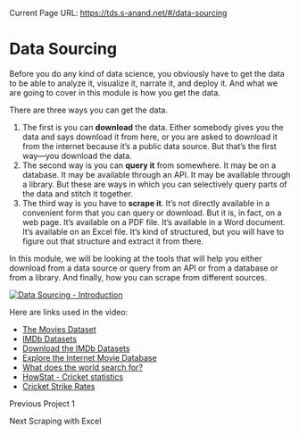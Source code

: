 Current Page URL: https://tds.s-anand.net/#/data-sourcing

# Data Sourcing

Before you do any kind of data science, you obviously have to get the data to
be able to analyze it, visualize it, narrate it, and deploy it. And what we
are going to cover in this module is how you get the data.

There are three ways you can get the data.

  1. The first is you can **download** the data. Either somebody gives you the data and says download it from here, or you are asked to download it from the internet because it’s a public data source. But that’s the first way—you download the data.
  2. The second way is you can **query it** from somewhere. It may be on a database. It may be available through an API. It may be available through a library. But these are ways in which you can selectively query parts of the data and stitch it together.
  3. The third way is you have to **scrape it**. It’s not directly available in a convenient form that you can query or download. But it is, in fact, on a web page. It’s available on a PDF file. It’s available in a Word document. It’s available on an Excel file. It’s kind of structured, but you will have to figure out that structure and extract it from there.

In this module, we will be looking at the tools that will help you either
download from a data source or query from an API or from a database or from a
library. And finally, how you can scrape from different sources.

[![Data Sourcing -
Introduction](https://i.ytimg.com/vi_webp/1LyblMkJzOo/sddefault.webp)](https://youtu.be/1LyblMkJzOo)

Here are links used in the video:

  * [The Movies Dataset](https://www.kaggle.com/rounakbanik/the-movies-dataset)
  * [IMDb Datasets](https://imdb.com/interfaces/)
  * [Download the IMDb Datasets](https://datasets.imdbws.com/)
  * [Explore the Internet Movie Database](https://gramener.com/imdb/)
  * [What does the world search for?](https://gramener.com/search/)
  * [HowStat - Cricket statistics](https://howstat.com/cricket/home.asp)
  * [Cricket Strike Rates](https://gramener.com/cricket/)

Previous Project 1

Next Scraping with Excel

